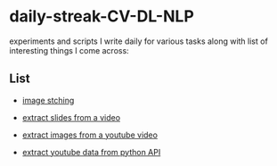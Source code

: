 # daily-streak-CV-DL-NLP
experiments and scripts I write daily for various tasks along with list of interesting things I come across:

## List
* [image stching](https://www.pyimagesearch.com/2018/12/17/image-stitching-with-opencv-and-python/)
* [extract slides from a video](https://stackoverflow.com/questions/12100072/how-to-extract-slides-from-a-video-using-python)
 * [extract images from a youtube video](https://towardsdatascience.com/making-an-image-dataset-from-youtube-videos-5116252d20a3)
 
* [extract youtube data from python API](https://www.presentslide.in/2019/09/extracting-youtube-data-api-python.html)

